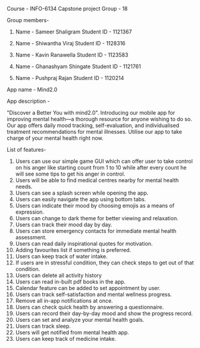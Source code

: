 Course - INFO-6134 Capstone project
Group - 18

Group members-

1. Name - Sameer Shaligram
   Student ID - 1121367

2. Name - Shiwantha Viraj
   Student ID - 1128316

3. Name - Kavin Ranawella
   Student ID - 1123583
4. Name - Ghanashyam Shingate
   Student ID - 1121761

5. Name - Pushpraj Rajan
   Student ID - 1120214

App name - Mind2.0

App description -

"Discover a Better You with mind2.0".
Introducing our mobile app for improving mental health—a thorough resource for anyone wishing to do so. Our app offers daily mood tracking, self-evaluation, and individualised treatment recommendations for mental illnesses. Utilise our app to take charge of your mental health right now.

List of features-

1. Users can use our simple game GUI which can offer user to take control on his anger like starting count from 1 to 10 while after every count he will see some tips to get his anger in control.	
2. Users will be able to find medical centres nearby for mental health needs.	
3. Users can see a splash screen while opening the app.	
4. Users can easily navigate the app using bottom tabs.	
5. Users can indicate their mood by choosing emojis as a means of expression.	
6. Users can change to dark theme for better viewing and relaxation.	
7. Users can track their mood day by day.	
8. Users can store emergency contacts for immediate mental health assessment.	
9. Users can read daily inspirational quotes for motivation.	
10. Adding favourites list if something is preferred.	
11. Users can keep track of water intake.	
12. If users are in stressful condition, they can check steps to get out of that condition.	
13. Users can delete all activity history	
14. Users can read in-built pdf books in the app.	
15. Calendar feature can be added to set appointment by user.	
16. Users can track self-satisfaction and mental wellness progress.	
17. Remove all in-app notifications at once.	
18. Users can check quick health by answering a questionnaire.	
19. Users can record their day-by-day mood and show the progress record.	
20. Users can set and analyze your mental health goals.	
21. Users can track sleep.	
22. Users will get notified from mental health app.	
23. Users can keep track of medicine intake.
